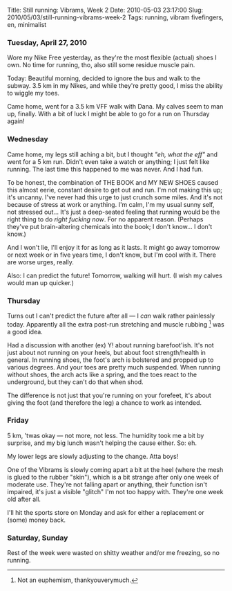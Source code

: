 Title: Still running: Vibrams, Week 2
Date: 2010-05-03 23:17:00
Slug: 2010/05/03/still-running-vibrams-week-2
Tags: running, vibram fivefingers, en, minimalist


### Tuesday, April 27, 2010

Wore my Nike Free yesterday, as they're the most flexible (actual) shoes I
own. No time for running, tho, also still some residue muscle pain.

Today: Beautiful morning, decided to ignore the bus and walk to the subway.
3.5 km in my Nikes, and while they're pretty good, I miss the ability to
wiggle my toes.

Came home, went for a 3.5 km VFF walk with Dana. My calves seem to man up,
finally. With a bit of luck I might be able to go for a run on Thursday again!

### Wednesday

Came home, my legs still aching a bit, but I thought _"eh, what the eff"_ and
went for a 5 km run. Didn't even take a watch or anything; I just felt like
running. The last time this happened to me was never. And I had fun.

To be honest, the combination of THE BOOK and MY NEW SHOES caused this almost
eerie, constant desire to get out and run. I'm not making this up; it's
uncanny. I've never had this urge to just crunch some miles. And it's not
because of stress at work or anything. I'm calm, I'm my usual sunny self, not
stressed out… It's just a deep-seated feeling that running would be the right
thing to do _right fucking now_. For no apparent reason. (Perhaps they've put
brain-altering chemicals into the book; I don't know… I don't know.)

And I won't lie, I'll enjoy it for as long as it lasts. It might go away
tomorrow or next week or in five years time, I don't know, but I'm cool with
it. There are worse urges, really.

Also: I can predict the future! Tomorrow, walking will hurt. (I wish my calves
would man up quicker.)

### Thursday

Turns out I can't predict the future after all — I _can_ walk rather
painlessly today. Apparently all the extra post-run stretching and muscle
rubbing [^1] was a good idea.

Had a discussion with another (ex) Y! about running barefoot'ish. It's not
just about not running on your heels, but about foot strength/health in
general. In running shoes, the foot's arch is bolstered and propped up to
various degrees. And your toes are pretty much suspended. When running without
shoes, the arch acts like a spring, and the toes react to the underground, but
they can't do that when shod.

The difference is not just that you're running on your forefeet, it's about
giving the foot (and therefore the leg) a chance to work as intended.

### Friday

5 km, 'twas okay — not more, not less. The humidity took me a bit by surprise,
and my big lunch wasn't helping the cause either. So: eh.

My lower legs are slowly adjusting to the change. Atta boys!

One of the Vibrams is slowly coming apart a bit at the heel (where the mesh is
glued to the rubber "skin"), which is a bit strange after only one week of
moderate use. They're not falling apart or anything, their function isn't
impaired, it's just a visible "glitch" I'm not too happy with. They're one
week old after all.

I'll hit the sports store on Monday and ask for either a replacement or (some)
money back.

### Saturday, Sunday

Rest of the week were wasted on shitty weather and/or me freezing, so no
running.


[^1]: Not an euphemism, thankyouverymuch.
